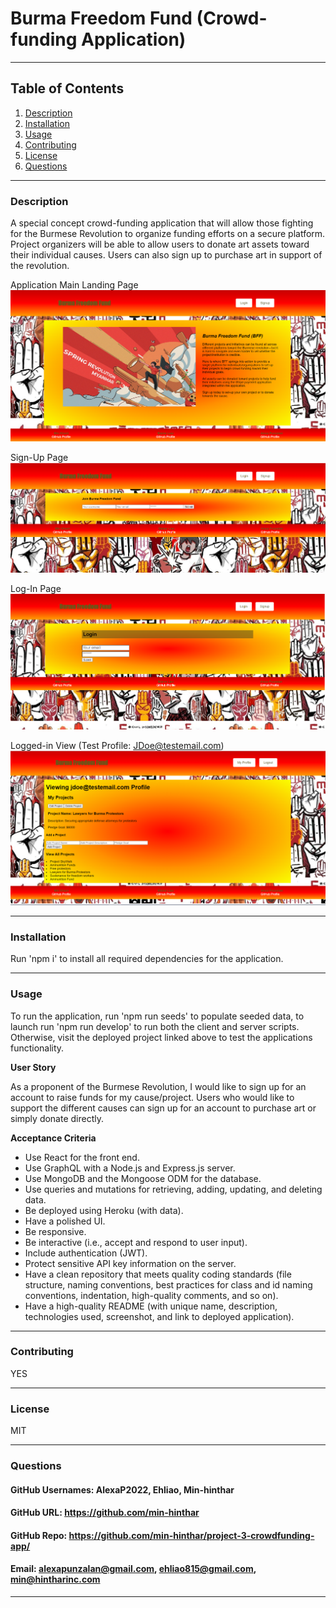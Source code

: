 # Burma Freedom Fund (Crowd-funding Application)


-----

## Table of Contents
1. [Description](#description)
2. [Installation](#installation)
3. [Usage](#usage)
4. [Contributing](#contributing)
6. [License](#license)
7. [Questions](#questions)

-----

### Description 
 A special concept crowd-funding application that will allow those fighting for the Burmese Revolution to organize funding efforts on a secure platform.  Project organizers will be able to allow users to donate art assets toward their individual causes. Users can also sign up to purchase art in support of the revolution.

 Application Main Landing Page
![ScreenShot](screenshots/mainlandingpage.png)

Sign-Up Page
![ScreenShot](screenshots/signuppage.png)

Log-In Page
![ScreenShot](screenshots/loginpage.png)

Logged-in View (Test Profile: JDoe@testemail.com)
![ScreenShot](screenshots/loggedinview.png)



-----

### Installation 
Run 'npm i' to install all required dependencies for the application. 

-----

### Usage 
<p>To run the application, run 'npm run seeds' to populate seeded data, to launch run 'npm run develop' to run both the client and server scripts. Otherwise, visit the deployed project linked above to test the applications functionality.</p>
<b>User Story</b><br>
<p>As a proponent of the Burmese Revolution, I would like to sign up for an account to raise funds for my cause/project.  Users who would like to support the different causes can sign up for an account to purchase art or simply donate directly.</p>

<b>Acceptance Criteria</b><br>
<ul>
<li>Use React for the front end.</li>

<li>Use GraphQL with a Node.js and Express.js server.</li>

<li>Use MongoDB and the Mongoose ODM for the database.</li>

<li>Use queries and mutations for retrieving, adding, updating, and deleting data.</li>

<li>Be deployed using Heroku (with data).</li>

<li>Have a polished UI.</li>

<li>Be responsive.</li>

<li>Be interactive (i.e., accept and respond to user input).</li>

<li>Include authentication (JWT).</li>

<li>Protect sensitive API key information on the server.</li>

<li>Have a clean repository that meets quality coding standards (file structure, naming conventions, best practices for class and id naming conventions, indentation, high-quality comments, and so on).</li>

<li>Have a high-quality README (with unique name, description, technologies used, screenshot, and link to deployed application).</li>
</ul>

-----

### Contributing 
YES 

-----

### License 
MIT 

-----

### Questions 

#### GitHub Usernames: AlexaP2022, Ehliao, Min-hinthar 

#### GitHub URL: https://github.com/min-hinthar

#### GitHub Repo: https://github.com/min-hinthar/project-3-crowdfunding-app/

#### Email: alexapunzalan@gmail.com, ehliao815@gmail.com, min@hintharinc.com

-----
